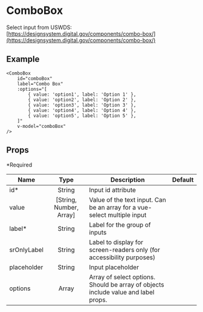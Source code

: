 # ComboBox

Select input from USWDS: [https://designsystem.digital.gov/components/combo-box/](https://designsystem.digital.gov/components/combo-box/)

## Example

```vue
<ComboBox
    id="comboBox"
    label="Combo Box"
    :options="[
        { value: 'option1', label: 'Option 1' },
        { value: 'option2', label: 'Option 2' },
        { value: 'option3', label: 'Option 3' },
        { value: 'option4', label: 'Option 4' },
        { value: 'option5', label: 'Option 5' },
    ]"
    v-model="comboBox"
/>
```

<ComboBox
    id="comboBox"
    label="Combo Box"
    :options="[
        { value: 'option1', label: 'Option 1' },
        { value: 'option2', label: 'Option 2' },
        { value: 'option3', label: 'Option 3' },
        { value: 'option4', label: 'Option 4' },
        { value: 'option5', label: 'Option 5' },
    ]"
/>

## Props

\*Required

| Name           |          Type           | Description                                                              | Default |
| -------------- | :---------------------: | ------------------------------------------------------------------------ | ------- |
| id\*           |         String          | Input id attribute                                                       |         |
| value          | [String, Number, Array] | Value of the text input. Can be an array for a vue-select multiple input |         |
| label\*        |         String          | Label for the group of inputs                                            |         |
| srOnlyLabel    |         String          | Label to display for screen-readers only (for accessibility purposes)    |         |
| placeholder    |         String          | Input placeholder                                                        |         |
| options        |         Array           | Array of select options. Should be array of objects include value and label props.     |         |
